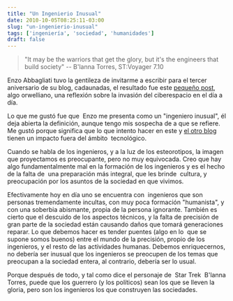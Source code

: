 ```yaml
---
title: "Un Ingenierio Inusual"
date: 2010-10-05T08:25:11-03:00
slug: "un-ingenierio-inusual"
tags: ['ingeniería', 'sociedad', 'humanidades']
draft: false
---
```

 
>  "It may be the warriors that get the glory, but it's the
engineers that build society" -- B'lanna Torres, ST:Voyager 7.10

Enzo Abbagliati tuvo la gentileza de invitarme a escribir para el tercer
aniversario de su blog, cadaunadas, el resultado fue este [pequeño
post](http://www.cadaunadas.net/2010/10/3-anos-la-membrana-de-google.html),
algo orwelliano, una reflexión sobre la invasión del ciberespacio en el
día a día.

Lo que me gustó fue que  Enzo me presenta como un "ingeniero inusual",
él deja abierta la definición, aunque tengo mis sospecha de a que se
refiere. Me gustó porque significa que lo que intento hacer en este y
[el otro blog](http://www.akarru.com/) tienen un impacto fuera del
ámbito  tecnológico.

Cuando se habla de los ingenieros, y a la luz de los esteorotipos, la
imagen que proyectamos es preocupante, pero no muy equivocada. Creo que
hay algo fundamentalmente mal en la formación de los ingenieros y es el
hecho de la falta de  una preparación más integral, que les brinde
 cultura, y preocupación por los asuntos de la sociedad en que vivimos.

Efectivamente hoy en día uno se encuentra con  ingenieros que son
personas tremendamente incultas, con muy poca formación \"humanista\", y
con una soberbia abismante, propia de la persona ignorante. También es
cierto que el descuido de los aspectos técnicos, y la falta de precisión
de gran parte de la sociedad están causando daños que tomará
generaciones reparar. Lo que debemos hacer es tender puentes (algo en lo
 que se supone somos buenos) entre el mundo de la precisión, propio de
los ingenieros, y el resto de las actividades humanas. Debemos
enriquecernos, no debería ser inusual que los ingenieros se preocupen de
los temas que preocupan a la sociedad entera, al contrario, debería ser
lo usual.

Porque después de todo, y tal como dice el personaje de  Star Trek
 B'lanna Torres, puede que los guerrero (y los políticos) sean los que
se lleven la gloria, pero son los ingenieros los que construyen las
sociedades.
